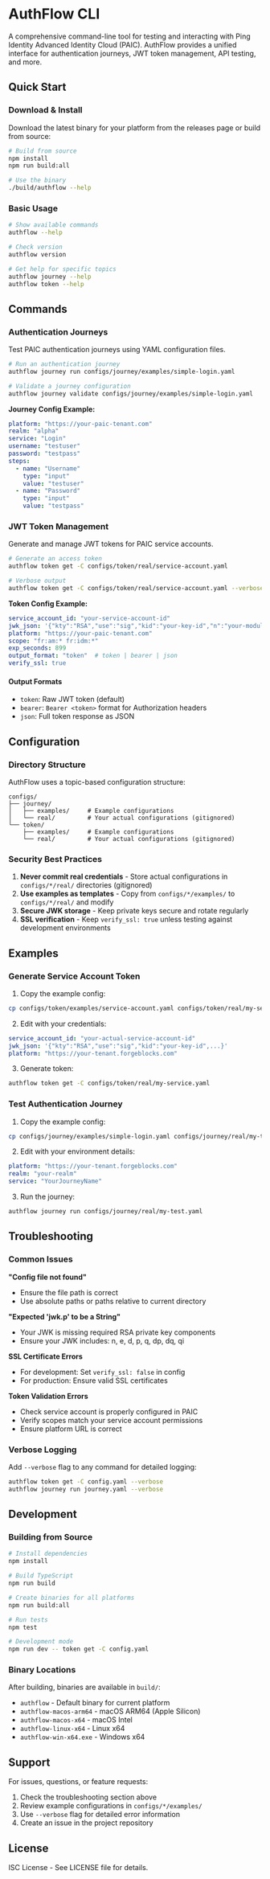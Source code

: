 # AuthFlow CLI

A comprehensive command-line tool for testing and interacting with Ping Identity Advanced Identity Cloud (PAIC). AuthFlow provides a unified interface for authentication journeys, JWT token management, API testing, and more.

## Quick Start

### Download & Install

Download the latest binary for your platform from the releases page or build from source:

```bash
# Build from source
npm install
npm run build:all

# Use the binary
./build/authflow --help
```

### Basic Usage

```bash
# Show available commands
authflow --help

# Check version
authflow version

# Get help for specific topics
authflow journey --help
authflow token --help
```

## Commands

### Authentication Journeys

Test PAIC authentication journeys using YAML configuration files.

```bash
# Run an authentication journey
authflow journey run configs/journey/examples/simple-login.yaml

# Validate a journey configuration
authflow journey validate configs/journey/examples/simple-login.yaml
```

**Journey Config Example:**
```yaml
platform: "https://your-paic-tenant.com"
realm: "alpha"
service: "Login"
username: "testuser"
password: "testpass"
steps:
  - name: "Username"
    type: "input"
    value: "testuser"
  - name: "Password"
    type: "input"
    value: "testpass"
```

### JWT Token Management

Generate and manage JWT tokens for PAIC service accounts.

```bash
# Generate an access token
authflow token get -C configs/token/real/service-account.yaml

# Verbose output
authflow token get -C configs/token/real/service-account.yaml --verbose
```

**Token Config Example:**
```yaml
service_account_id: "your-service-account-id"
jwk_json: '{"kty":"RSA","use":"sig","kid":"your-key-id","n":"your-modulus","e":"AQAB","d":"your-private-exponent","p":"prime1","q":"prime2","dp":"dp","dq":"dq","qi":"qi"}'
platform: "https://your-paic-tenant.com"
scope: "fr:am:* fr:idm:*"
exp_seconds: 899
output_format: "token"  # token | bearer | json
verify_ssl: true
```

#### Output Formats

- `token`: Raw JWT token (default)
- `bearer`: `Bearer <token>` format for Authorization headers
- `json`: Full token response as JSON

## Configuration

### Directory Structure

AuthFlow uses a topic-based configuration structure:

```
configs/
├── journey/
│   ├── examples/     # Example configurations
│   └── real/         # Your actual configurations (gitignored)
└── token/
    ├── examples/     # Example configurations
    └── real/         # Your actual configurations (gitignored)
```

### Security Best Practices

1. **Never commit real credentials** - Store actual configurations in `configs/*/real/` directories (gitignored)
2. **Use examples as templates** - Copy from `configs/*/examples/` to `configs/*/real/` and modify
3. **Secure JWK storage** - Keep private keys secure and rotate regularly
4. **SSL verification** - Keep `verify_ssl: true` unless testing against development environments

## Examples

### Generate Service Account Token

1. Copy the example config:
```bash
cp configs/token/examples/service-account.yaml configs/token/real/my-service.yaml
```

2. Edit with your credentials:
```yaml
service_account_id: "your-actual-service-account-id"
jwk_json: '{"kty":"RSA","use":"sig","kid":"your-key-id",...}'
platform: "https://your-tenant.forgeblocks.com"
```

3. Generate token:
```bash
authflow token get -C configs/token/real/my-service.yaml
```

### Test Authentication Journey

1. Copy the example config:
```bash
cp configs/journey/examples/simple-login.yaml configs/journey/real/my-test.yaml
```

2. Edit with your environment details:
```yaml
platform: "https://your-tenant.forgeblocks.com"
realm: "your-realm"
service: "YourJourneyName"
```

3. Run the journey:
```bash
authflow journey run configs/journey/real/my-test.yaml
```

## Troubleshooting

### Common Issues

**"Config file not found"**
- Ensure the file path is correct
- Use absolute paths or paths relative to current directory

**"Expected 'jwk.p' to be a String"**
- Your JWK is missing required RSA private key components
- Ensure your JWK includes: n, e, d, p, q, dp, dq, qi

**SSL Certificate Errors**
- For development: Set `verify_ssl: false` in config
- For production: Ensure valid SSL certificates

**Token Validation Errors**
- Check service account is properly configured in PAIC
- Verify scopes match your service account permissions
- Ensure platform URL is correct

### Verbose Logging

Add `--verbose` flag to any command for detailed logging:

```bash
authflow token get -C config.yaml --verbose
authflow journey run journey.yaml --verbose
```

## Development

### Building from Source

```bash
# Install dependencies
npm install

# Build TypeScript
npm run build

# Create binaries for all platforms
npm run build:all

# Run tests
npm test

# Development mode
npm run dev -- token get -C config.yaml
```

### Binary Locations

After building, binaries are available in `build/`:
- `authflow` - Default binary for current platform
- `authflow-macos-arm64` - macOS ARM64 (Apple Silicon)
- `authflow-macos-x64` - macOS Intel
- `authflow-linux-x64` - Linux x64
- `authflow-win-x64.exe` - Windows x64

## Support

For issues, questions, or feature requests:

1. Check the troubleshooting section above
2. Review example configurations in `configs/*/examples/`
3. Use `--verbose` flag for detailed error information
4. Create an issue in the project repository

## License

ISC License - See LICENSE file for details.